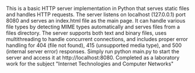 This is a basic HTTP server implementation in Python that serves static files and handles HTTP requests. The server listens on localhost (127.0.0.1) port 8080 and serves an index.html file as the main page. It can handle various file types by detecting MIME types automatically and serves files from a files directory. The server supports both text and binary files, uses multithreading to handle concurrent connections, and includes proper error handling for 404 (file not found), 415 (unsupported media type), and 500 (internal server error) responses. Simply run python main.py to start the server and access it at http://localhost:8080.
Completed as a laboratory work for the subject "Internet Technologies and Computer Networks"
